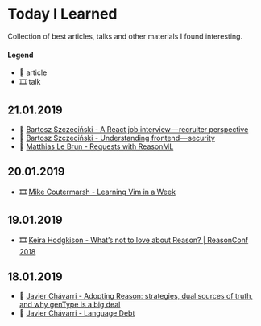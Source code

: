 # Today I Learned
Collection of best articles, talks and other materials I found interesting.

#### Legend

- 📖 article
- 🎞 talk

## 21.01.2019
- 📖 [Bartosz Szczeciński - A React job interview — recruiter perspective](https://medium.com/@baphemot/a-react-job-interview-recruiter-perspective-f1096f54dd16)
- 📖 [Bartosz Szczeciński - Understanding frontend — security](https://medium.com/@baphemot/understanding-react-frontend-security-4963d35feea7)
- 📖 [Matthias Le Brun - Requests with ReasonML](https://bloodyowl.github.io/blog/2019-01-20-requests-with-reasonml/)

## 20.01.2019
- 🎞 [Mike Coutermarsh - Learning Vim in a Week](https://youtu.be/_NUO4JEtkDw)

## 19.01.2019
- 🎞 [Keira Hodgkison - What’s not to love about Reason? | ReasonConf 2018](https://youtu.be/4xr0WE49eik)

## 18.01.2019

- 📖 [Javier Chávarri - Adopting Reason: strategies, dual sources of truth, and why genType is a big deal](https://medium.com/@javierwchavarri/adopting-reason-strategies-dual-sources-of-truth-and-why-gentype-is-a-big-deal-c514265b466d)
- 📖 [Javier Chávarri - Language Debt](https://medium.com/@javierwchavarri/language-debt-aa525ee2d879)
